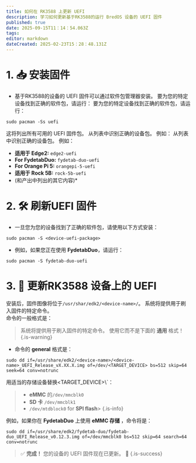 ```yaml
---
title: 如何在 RK3588 上更新 UEFI
description: 学习如何更新基于RK3588的运行 BredOS 设备的 UEFI 固件
published: true
date: 2025-09-15T11：14：54.063Z
tags:
editor: markdown
dateCreated: 2025-02-23T15：28：48.131Z
---
```


# 1. 📥 安装固件

- 基于RK3588的设备的 UEFI 固件可以通过软件包管理器安装。 要为您的特定设备找到正确的软件包，请运行： 要为您的特定设备找到正确的软件包，请运行：

```
sudo pacman -Ss uefi
```

这将列出所有可用的 UEFI 固件包。 从列表中识别正确的设备包。 例如： 从列表中识别正确的设备包。 例如：

- **适用于 Edge2:** `edge2-uefi`
- **For FydetabDuo:** `fydetab-duo-uefi`
- **For Orange Pi 5:** `orangepi-5-uefi`
- **适用于 Rock 5B:** `rock-5b-uefi`
- (和产出中列出的其它内容)\*

# 2. 🛠️ 刷新UEFI 固件

- 一旦您为您的设备找到了正确的软件包，请使用以下方式安装：

```
sudo pacman -S <device-uefi-package>
```

- 例如，如果您正在使用 **FydetabDuo**，请运行：

```
sudo pacman -S fydetab-duo-uefi
```

# 3. 🔄 更新RK3588 设备上的 UEFI

安装后，固件图像将位于`/usr/shar/edk2/<device-name>/`。 系统将提供用于刷入固件的特定命令。\
命令的一般格式是：

> 系统将提供用于刷入固件的特定命令。 使用它而不是下面的 **通用** 格式！
> {.is-warning}

- 命令的 **general** 格式是：

```
sudo dd if=/usr/share/edk2/<device-name>/<device-name>_UEFI_Release_vX.XX.X.img of=/dev/<TARGET_DEVICE> bs=512 skip=64 seek=64 conv=notrunc
```

用适当的存储设备替换<TARGET_DEVICE>\\`：

> - **eMMC** 的`/dev/mmcblk0`
> - **SD 卡** `/dev/mmcblk1`
> - `/dev/mtdblock0` for **SPI flash**> {.is-info}

例如，如果你在 **FydetabDuo** 上使用 **eMMC 存储** ，命令将是：

```
sudo dd if=/usr/share/edk2/fydetab-duo/fydetab-duo_UEFI_Release_v0.12.3.img of=/dev/mmcblk0 bs=512 skip=64 search=64 conv=notrunc
```

> ✅ **完成！** 您的设备的 UEFI 固件现在已更新。 🚀
> {.is-success}


